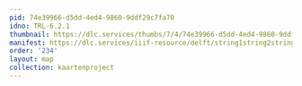 ```yaml
---
pid: 74e39966-d5dd-4ed4-9860-9ddf29c7fa70
idno: TRL-6.2.1
thumbnail: https://dlc.services/thumbs/7/4/74e39966-d5dd-4ed4-9860-9ddf29c7fa70/full/400,339/0/default.jpg
manifest: https://dlc.services/iiif-resource/delft/string1string2string3/kaartenproject-2007/TRL-6.2.1
order: '234'
layout: map
collection: kaartenproject
---
```

